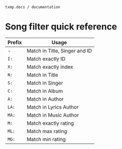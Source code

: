 `txmp.docs / documentation`

# Song filter quick reference

| Prefix | Usage                         |
| ------ | ----------------------------- |
| -      | Match in Title, Singer and ID |
| `I:`   | Match exactly ID              |
| `X:`   | Match exactly index           |
| `N:`   | Match in Title                |
| `S:`   | Match in Singer               |
| `C:`   | Match in Album                |
| `A:`   | Match in Author               |
| `LA:`  | Match in Lyrics Author        |
| `MA:`  | Match in Music Author         |
| `M:`   | Match exactly rating          |
| `ML:`  | Match max rating              |
| `MG:`  | Match min rating              |

